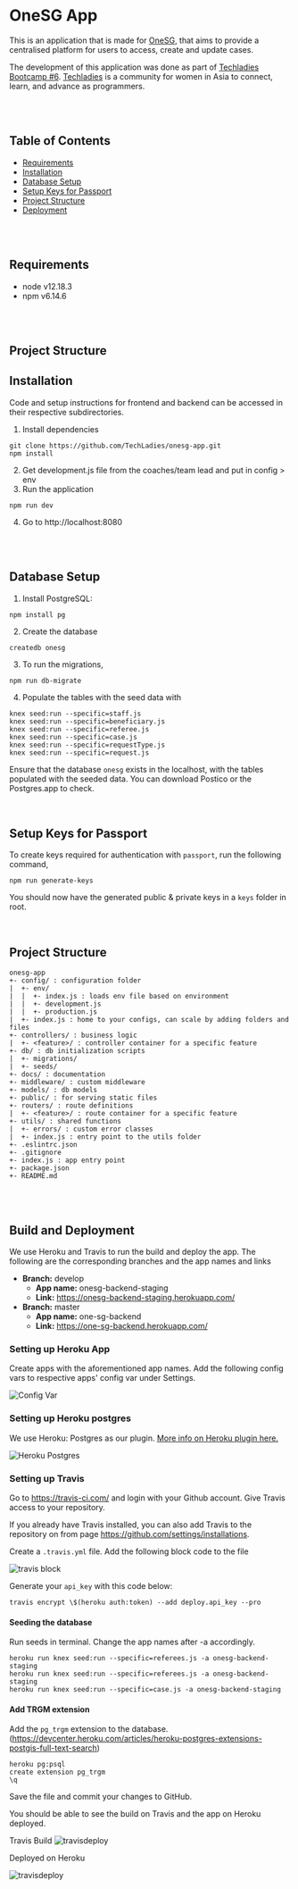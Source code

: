 # OneSG App
This is an application that is made for [OneSG](http://onesingapore.org/), that aims to provide a centralised platform for users to access, create and update cases.

The development of this application was done as part of [Techladies Bootcamp #6](https://github.com/TechLadies/bootcamp6-info). [Techladies](http://www.techladies.co/) is a community for women in Asia to connect, learn, and advance as programmers.

<br/>
<br/>

## Table of Contents
- [Requirements](#requirements)
- [Installation](#installation)
- [Database Setup](#database-setup)
- [Setup Keys for Passport](#setup-keys-for-passport)
- [Project Structure](#project-structure)
- [Deployment](#deployment)
<br/>
<br/>

## Requirements
- node v12.18.3
- npm v6.14.6
<br/>
<br/>

## Project Structure

## Installation
Code and setup instructions for frontend and backend can be accessed in their respective subdirectories.
1. Install dependencies
```
git clone https://github.com/TechLadies/onesg-app.git
npm install
```
2. Get development.js file from the coaches/team lead and put in config > env
3. Run the application
```
npm run dev
```
4. Go to http://localhost:8080

<br/>
<br/>

## Database Setup

1. Install PostgreSQL:
```
npm install pg
```

2. Create the database
```
createdb onesg
```

3. To run the migrations,
```
npm run db-migrate
```

4. Populate the tables with the seed data with
```
knex seed:run --specific=staff.js
knex seed:run --specific=beneficiary.js
knex seed:run --specific=referee.js
knex seed:run --specific=case.js
knex seed:run --specific=requestType.js
knex seed:run --specific=request.js
```

Ensure that the database  `onesg` exists in the localhost, with the tables populated with the seeded data. You can download Postico or the Postgres.app to check.

<br/>

## Setup Keys for Passport

To create keys required for authentication with `passport`, run the following command,

```
npm run generate-keys
```

You should now have the generated public & private keys in a `keys` folder in root.

<br/>




## Project Structure
```
onesg-app
+- config/ : configuration folder
|  +- env/
|  |  +- index.js : loads env file based on environment
|  |  +- development.js
|  |  +- production.js
|  +- index.js : home to your configs, can scale by adding folders and files
+- controllers/ : business logic
|  +- <feature>/ : controller container for a specific feature
+- db/ : db initialization scripts
|  +- migrations/
|  +- seeds/
+- docs/ : documentation
+- middleware/ : custom middleware
+- models/ : db models
+- public/ : for serving static files
+- routers/ : route definitions
|  +- <feature>/ : route container for a specific feature
+- utils/ : shared functions
|  +- errors/ : custom error classes
|  +- index.js : entry point to the utils folder
+- .eslintrc.json
+- .gitignore
+- index.js : app entry point
+- package.json
+- README.md
```
<br/>
<br/>

## Build and Deployment

We use Heroku and Travis to run the build and deploy the app. The following are the corresponding branches and the app names and links

- **Branch:** develop
    - **App name:** onesg-backend-staging 
    - **Link:** https://onesg-backend-staging.herokuapp.com/
- **Branch:** master
    - **App name:** one-sg-backend
    - **Link:** https://one-sg-backend.herokuapp.com/



### Setting up Heroku App
Create apps with the aforementioned app names. 
Add the following config vars to respective apps' config var under Settings.

![Config Var](./images/configvar.png)

### Setting up Heroku postgres

We use Heroku: Postgres as our plugin. [More info on Heroku plugin here.](https://elements.heroku.com/addons/heroku-postgresql)

![Heroku Postgres](./images/heroku_postgres.png)

### Setting up Travis

Go to https://travis-ci.com/ and login with your Github account. Give Travis access to your repository.

If you already have Travis installed, you can also add Travis to the repository on from page https://github.com/settings/installations.

Create a `.travis.yml` file. Add the following block code to the file

![travis block](./images/travisyml.png)

Generate your `api_key` with this code below: 
```
travis encrypt \$(heroku auth:token) --add deploy.api_key --pro
```


#### **Seeding the database**

Run seeds in terminal. Change the app names after -a accordingly.

```
heroku run knex seed:run --specific=referees.js -a onesg-backend-staging
heroku run knex seed:run --specific=referees.js -a onesg-backend-staging
heroku run knex seed:run --specific=case.js -a onesg-backend-staging

```

#### **Add TRGM extension**

Add the `pg_trgm` extension to the database.
(https://devcenter.heroku.com/articles/heroku-postgres-extensions-postgis-full-text-search)

```
heroku pg:psql
create extension pg_trgm
\q
```
Save the file and commit your changes to GitHub.

You should be able to see the build on Travis and the app on Heroku deployed. 

Travis Build
![travisdeploy](./images/travisbuild.png)

Deployed on Heroku

![travisdeploy](./images/herokudeployed.png)
